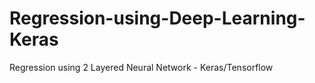# Regression-using-Deep-Learning-Keras
Regression using 2 Layered Neural Network - Keras/Tensorflow
